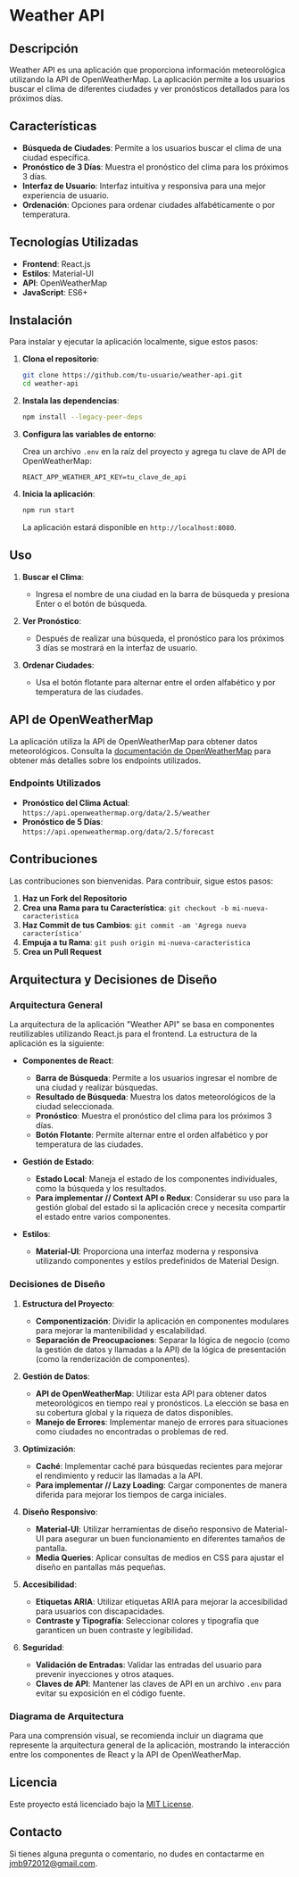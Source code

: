 # Weather API

## Descripción

Weather API es una aplicación que proporciona información meteorológica utilizando la API de OpenWeatherMap. La aplicación permite a los usuarios buscar el clima de diferentes ciudades y ver pronósticos detallados para los próximos días.

## Características

- **Búsqueda de Ciudades**: Permite a los usuarios buscar el clima de una ciudad específica.
- **Pronóstico de 3 Días**: Muestra el pronóstico del clima para los próximos 3 días.
- **Interfaz de Usuario**: Interfaz intuitiva y responsiva para una mejor experiencia de usuario.
- **Ordenación**: Opciones para ordenar ciudades alfabéticamente o por temperatura.

## Tecnologías Utilizadas

- **Frontend**: React.js
- **Estilos**: Material-UI
- **API**: OpenWeatherMap
- **JavaScript**: ES6+

## Instalación

Para instalar y ejecutar la aplicación localmente, sigue estos pasos:

1. **Clona el repositorio**:

    ```bash
    git clone https://github.com/tu-usuario/weather-api.git
    cd weather-api
    ```

2. **Instala las dependencias**:

    ```bash
    npm install --legacy-peer-deps
    ```

3. **Configura las variables de entorno**:

    Crea un archivo `.env` en la raíz del proyecto y agrega tu clave de API de OpenWeatherMap:

    ```
    REACT_APP_WEATHER_API_KEY=tu_clave_de_api
    ```

4. **Inicia la aplicación**:

    ```bash
    npm run start
    ```

    La aplicación estará disponible en `http://localhost:8080`.

## Uso

1. **Buscar el Clima**:
    - Ingresa el nombre de una ciudad en la barra de búsqueda y presiona Enter o el botón de búsqueda.
  
2. **Ver Pronóstico**:
    - Después de realizar una búsqueda, el pronóstico para los próximos 3 días se mostrará en la interfaz de usuario.

3. **Ordenar Ciudades**:
    - Usa el botón flotante para alternar entre el orden alfabético y por temperatura de las ciudades.

## API de OpenWeatherMap

La aplicación utiliza la API de OpenWeatherMap para obtener datos meteorológicos. Consulta la [documentación de OpenWeatherMap](https://openweathermap.org/api) para obtener más detalles sobre los endpoints utilizados.

### Endpoints Utilizados

- **Pronóstico del Clima Actual**: `https://api.openweathermap.org/data/2.5/weather`
- **Pronóstico de 5 Días**: `https://api.openweathermap.org/data/2.5/forecast`

## Contribuciones

Las contribuciones son bienvenidas. Para contribuir, sigue estos pasos:

1. **Haz un Fork del Repositorio**
2. **Crea una Rama para tu Característica**: `git checkout -b mi-nueva-caracteristica`
3. **Haz Commit de tus Cambios**: `git commit -am 'Agrega nueva característica'`
4. **Empuja a tu Rama**: `git push origin mi-nueva-caracteristica`
5. **Crea un Pull Request**


## Arquitectura y Decisiones de Diseño

### Arquitectura General

La arquitectura de la aplicación "Weather API" se basa en componentes reutilizables utilizando React.js para el frontend. La estructura de la aplicación es la siguiente:

- **Componentes de React**:
  - **Barra de Búsqueda**: Permite a los usuarios ingresar el nombre de una ciudad y realizar búsquedas.
  - **Resultado de Búsqueda**: Muestra los datos meteorológicos de la ciudad seleccionada.
  - **Pronóstico**: Muestra el pronóstico del clima para los próximos 3 días.
  - **Botón Flotante**: Permite alternar entre el orden alfabético y por temperatura de las ciudades.

- **Gestión de Estado**:
  - **Estado Local**: Maneja el estado de los componentes individuales, como la búsqueda y los resultados.
  - **Para implementar // Context API o Redux**: Considerar su uso para la gestión global del estado si la aplicación crece y necesita compartir el estado entre varios componentes.

- **Estilos**:
  - **Material-UI**: Proporciona una interfaz moderna y responsiva utilizando componentes y estilos predefinidos de Material Design.

### Decisiones de Diseño

1. **Estructura del Proyecto**:
   - **Componentización**: Dividir la aplicación en componentes modulares para mejorar la mantenibilidad y escalabilidad.
   - **Separación de Preocupaciones**: Separar la lógica de negocio (como la gestión de datos y llamadas a la API) de la lógica de presentación (como la renderización de componentes).

2. **Gestión de Datos**:
   - **API de OpenWeatherMap**: Utilizar esta API para obtener datos meteorológicos en tiempo real y pronósticos. La elección se basa en su cobertura global y la riqueza de datos disponibles.
   - **Manejo de Errores**: Implementar manejo de errores para situaciones como ciudades no encontradas o problemas de red.

3. **Optimización**:
   - **Caché**: Implementar caché para búsquedas recientes para mejorar el rendimiento y reducir las llamadas a la API.
   - **Para implementar // Lazy Loading**: Cargar componentes de manera diferida para mejorar los tiempos de carga iniciales.

4. **Diseño Responsivo**:
   - **Material-UI**: Utilizar herramientas de diseño responsivo de Material-UI para asegurar un buen funcionamiento en diferentes tamaños de pantalla.
   - **Media Queries**: Aplicar consultas de medios en CSS para ajustar el diseño en pantallas más pequeñas.

5. **Accesibilidad**:
   - **Etiquetas ARIA**: Utilizar etiquetas ARIA para mejorar la accesibilidad para usuarios con discapacidades.
   - **Contraste y Tipografía**: Seleccionar colores y tipografía que garanticen un buen contraste y legibilidad.

6. **Seguridad**:
   - **Validación de Entradas**: Validar las entradas del usuario para prevenir inyecciones y otros ataques.
   - **Claves de API**: Mantener las claves de API en un archivo `.env` para evitar su exposición en el código fuente.

### Diagrama de Arquitectura

Para una comprensión visual, se recomienda incluir un diagrama que represente la arquitectura general de la aplicación, mostrando la interacción entre los componentes de React y la API de OpenWeatherMap.


## Licencia

Este proyecto está licenciado bajo la [MIT License](LICENSE).

## Contacto

Si tienes alguna pregunta o comentario, no dudes en contactarme en [jmb972012@gmail.com](mailto:jmb972012@example.com).
